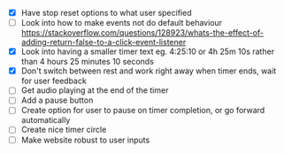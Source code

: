 - [x] Have stop reset options to what user specified
- [ ] Look into how to make events not do default behaviour https://stackoverflow.com/questions/128923/whats-the-effect-of-adding-return-false-to-a-click-event-listener
- [x] Look into having a smaller timer text eg. 4:25:10 or 4h 25m 10s rather than 4 hours 25 minutes 10 seconds
- [x] Don't switch between rest and work right away when timer ends, wait for user feedback
- [ ] Get audio playing at the end of the timer
- [ ] Add a pause button
- [ ] Create option for user to pause on timer completion, or go forward automatically
- [ ] Create nice timer circle
- [ ] Make website robust to user inputs
